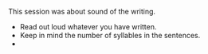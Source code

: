 
This session was about sound of the writing. 

- Read out loud whatever you have written. 
- Keep in mind the number of syllables in the sentences. 
- 